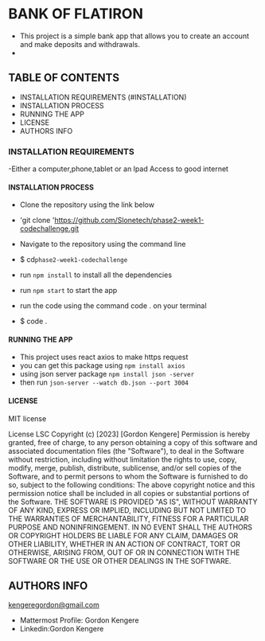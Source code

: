  # BANK OF FLATIRON
- This project is a simple bank app that allows you to create an account and make deposits and withdrawals.
- 
## TABLE OF CONTENTS
- INSTALLATION REQUIREMENTS (#INSTALLATION)
- INSTALLATION PROCESS
- RUNNING THE APP
- LICENSE
- AUTHORS INFO
  
### INSTALLATION REQUIREMENTS
-Either a computer,phone,tablet or an Ipad Access to good internet
#### INSTALLATION PROCESS
- Clone the repository using the link below

- 'git clone 'https://github.com/Slonetech/phase2-week1-codechallenge.git

- Navigate to the repository using the command line
  
- $ cd`phase2-week1-codechallenge`
  
- run `npm install` to install all the dependencies
- run `npm start` to start the app
- run  the code using the command code . on your terminal
- $ code .

#### RUNNING THE APP
- This project uses react axios to make https request
- you can get this package using `npm install axios`
- using json server package `npm install json -server`
-  then run `json-server --watch db.json --port 3004`

#### LICENSE
MIT license

License
LSC Copyright (c) [2023] [Gordon Kengere] Permission is hereby granted, free of charge, to any person obtaining a copy of this software and associated documentation files (the "Software"), to deal in the Software without restriction, including without limitation the rights to use, copy, modify, merge, publish, distribute, sublicense, and/or sell copies of the Software, and to permit persons to whom the Software is furnished to do so, subject to the following conditions: The above copyright notice and this permission notice shall be included in all copies or substantial portions of the Software. THE SOFTWARE IS PROVIDED "AS IS", WITHOUT WARRANTY OF ANY KIND, EXPRESS OR IMPLIED, INCLUDING BUT NOT LIMITED TO THE WARRANTIES OF MERCHANTABILITY, FITNESS FOR A PARTICULAR PURPOSE AND NONINFRINGEMENT. IN NO EVENT SHALL THE AUTHORS OR COPYRIGHT HOLDERS BE LIABLE FOR ANY CLAIM, DAMAGES OR OTHER LIABILITY, WHETHER IN AN ACTION OF CONTRACT, TORT OR OTHERWISE, ARISING FROM, OUT OF OR IN CONNECTION WITH THE SOFTWARE OR THE USE OR OTHER DEALINGS IN THE SOFTWARE.
## AUTHORS INFO
kengeregordon@gmail.com
- Mattermost Profile: Gordon Kengere
- Linkedin:Gordon Kengere